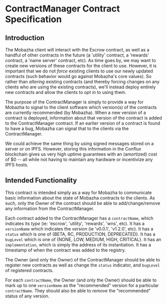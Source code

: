 # ContractManager Contract Specification

## Introduction

The Mobazha client will interact with the Escrow contract, as well as a handful of other contracts in the future (a 'utility' contract, a 'rewards' contract, a 'name server' contract, etc). As time goes by, we may want to create new versions of these contracts for the client to use. However, it is important that we do not _force_ existing clients to use our newly updated contracts (such behavior would go against Mobazha's core values). So rather than _altering_ existing contracts (and thereby forcing changes on any clients who are using the existing contracts), we'll instead deploy entirely new contracts and allow the clients to _opt in_ to using them.

The purpose of the ContractManager is simply to provide a way for Mobazha to signal to the client software which version(s) of the contracts are currently recommended (by Mobazha). When a new version of a contract is deployed, information about that version of the contract is added to the ContractManager contract. If an earlier version of a contract is found to have a bug, Mobazha can signal that to the clients via the ContractManager.

We could achieve the same thing by using signed messages stored on a server or on IPFS. However, storing this information in the Conflux blockchain gives us very high uptime guarantees with an (amortized) cost of $0 -- all while not having to maintain any hardware or incentivize any IPFS hosts.

## Intended Functionality

This contract is intended simply as a way for Mobazha to communicate basic information about the state of Mobazha contracts to the clients. As such, only the Owner of the contract should be able to add/change/remove any information from the ContractManager.

Each contract added to the ContractManager has a `contractName`, which indicates its _type_ (ie: 'escrow', 'utility', 'rewards', 'wns', etc). It has a `versionName` which indicates the _version_ (ie 'v0.0.1', 'v1.2.0', etc). It has a `status` which is one of {BETA, RC, PRODUCTION, DEPRECATED}. It has a `bugLevel` which is one of {NONE, LOW, MEDIUM, HIGH, CRITICAL}. It has an `implementation`, which is simply the address of its instantiation. It has a timestamp of when the contract was added to the registry.

The Owner (and only the Owner) of the ContractManager should be able to register new contracts as well as change the `status` indicator, and `bugLevel` of registered contracts.

For each `contractName`, the Owner (and only the Owner) should be able to mark up to one `versionName` as the "recommended" version for a particular `contractName`. They should also be able to _remove_ the "recommended" status of any version.
